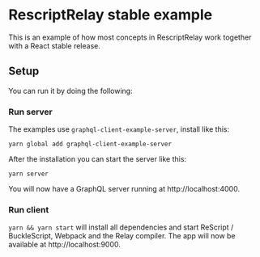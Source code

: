 # RescriptRelay stable example

This is an example of how most concepts in RescriptRelay work together with a React stable release.

## Setup

You can run it by doing the following:

### Run server

The examples use `graphql-client-example-server`, install like this:

```
yarn global add graphql-client-example-server
```

After the installation you can start the server like this:

```
yarn server
```

You will now have a GraphQL server running at http://localhost:4000.

### Run client

`yarn && yarn start` will install all dependencies and start ReScript / BuckleScript, Webpack and the Relay compiler. The app will now be available at http://localhost:9000.
